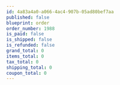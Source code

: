 ```yaml
---
id: 4a83a4a0-a066-4ac4-907b-05ad80bef7aa
published: false
blueprint: order
order_number: 1988
is_paid: false
is_shipped: false
is_refunded: false
grand_total: 0
items_total: 0
tax_total: 0
shipping_total: 0
coupon_total: 0
---
```

